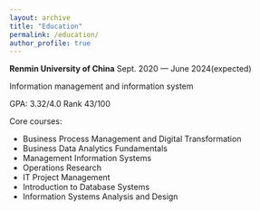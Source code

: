 ```yaml
---
layout: archive
title: "Education"
permalink: /education/
author_profile: true
---
```



**Renmin University of China**                                Sept. 2020 — June 2024(expected)

Information management and information system

GPA: 3.32/4.0
Rank 43/100

Core courses:
- Business Process Management and Digital Transformation
- Business Data Analytics Fundamentals
- Management Information Systems
- Operations Research
- IT Project Management
- Introduction to Database Systems
- Information Systems Analysis and Design
